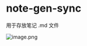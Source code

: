 # note-gen-sync

用于存放笔记 .md 文件

![image.png](https://cdn.jsdelivr.net/gh/Marilyn2022/note-gen-image-sync@main/2025-04/edb2bdde-c6f4-4719-b45d-9cbc50fdd6f5.png)
